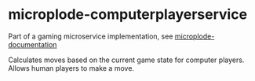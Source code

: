 # microplode-computerplayerservice
Part of a gaming microservice implementation, see [microplode-documentation](https://github.com/ThomasJaspers/microplode-documentation/tree/master)

Calculates moves based on the current game state for computer players. Allows human players to make a move.


